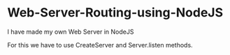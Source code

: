 # Web-Server-Routing-using-NodeJS
I have made my own Web Server in NodeJS

For this we have to use CreateServer and Server.listen methods.
